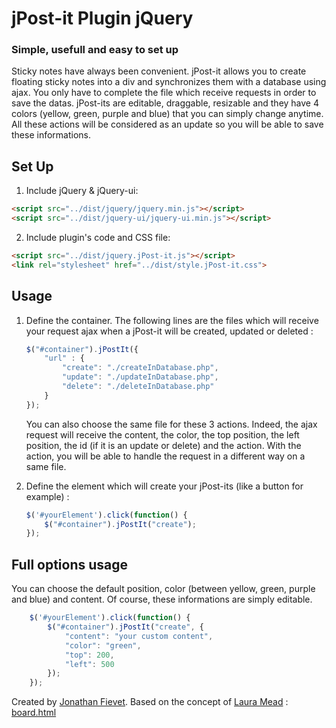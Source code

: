 # jPost-it Plugin jQuery

### Simple, usefull and easy to set up

Sticky notes have always been convenient. jPost-it allows you to create floating sticky notes into a div and synchronizes them with a database using ajax. You only have to complete the file which receive requests in order to save the datas.
jPost-its are editable, draggable, resizable and they have 4 colors (yellow, green, purple and blue) that you can simply change anytime. All these actions will be considered as an update so you will be able to save these informations.

## Set Up

1. Include jQuery & jQuery-ui:

```html
<script src="../dist/jquery/jquery.min.js"></script>
<script src="../dist/jquery-ui/jquery-ui.min.js"></script>
```

2. Include plugin's code and CSS file:

```html
<script src="../dist/jquery.jPost-it.js"></script>
<link rel="stylesheet" href="../dist/style.jPost-it.css">
```

## Usage

1. Define the container. The following lines are the files which will receive your request ajax when a jPost-it will be created, updated or deleted :

	```javascript
	$("#container").jPostIt({
		"url" : {
			"create": "./createInDatabase.php",
			"update": "./updateInDatabase.php",
			"delete": "./deleteInDatabase.php"
		}
	});
	```
	You can also choose the same file for these 3 actions. Indeed, the ajax request will receive the content, the color, the top 	position, the left position, the id (if it is an update or delete) and the action. With the action, you will be able to handle the request in a different way on a same file.

2. Define the element which will create your jPost-its (like a button for example) :

	```javascript
	$('#yourElement').click(function() {
		$("#container").jPostIt("create");
	});
	```

## Full options usage

You can choose the default position, color (between yellow, green, purple and blue) and content. Of course, these informations are simply editable.

```javascript
	$('#yourElement').click(function() {
		$("#container").jPostIt("create", {
			"content": "your custom content",
			"color": "green",
			"top": 200,
			"left": 500
		});
	});
```

Created by [Jonathan Fievet](https://github.com/jonathanfievet). 
Based on the concept of [Laura Mead](https://github.com/shmeadyy) : [board.html](https://gist.github.com/shmeadyy/7324662)
